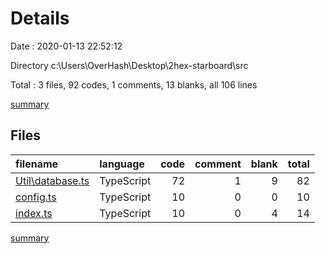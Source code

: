 # Details

Date : 2020-01-13 22:52:12

Directory c:\Users\OverHash\Desktop\2hex-starboard\src

Total : 3 files,  92 codes, 1 comments, 13 blanks, all 106 lines

[summary](results.md)

## Files
| filename | language | code | comment | blank | total |
| :--- | :--- | ---: | ---: | ---: | ---: |
| [Util\database.ts](file:///c%3A/Users/OverHash/Desktop/2hex-starboard/src/Util/database.ts) | TypeScript | 72 | 1 | 9 | 82 |
| [config.ts](file:///c%3A/Users/OverHash/Desktop/2hex-starboard/src/config.ts) | TypeScript | 10 | 0 | 0 | 10 |
| [index.ts](file:///c%3A/Users/OverHash/Desktop/2hex-starboard/src/index.ts) | TypeScript | 10 | 0 | 4 | 14 |

[summary](results.md)